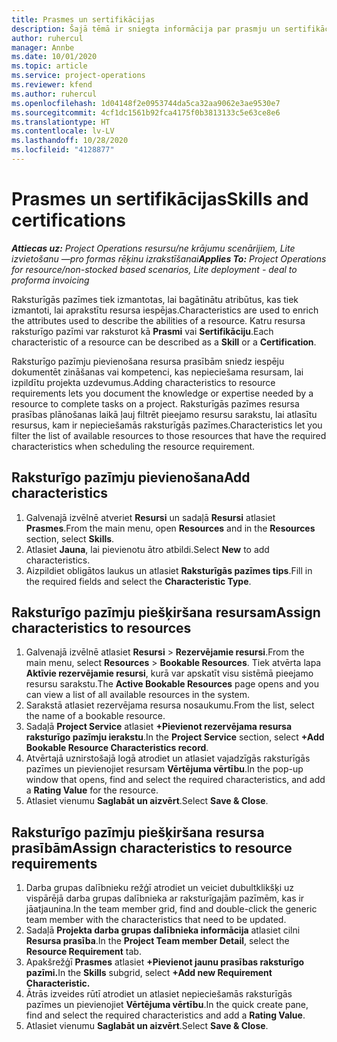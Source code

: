 ```yaml
---
title: Prasmes un sertifikācijas
description: Šajā tēmā ir sniegta informācija par prasmju un sertifikācijas raksturīgo pazīmju pievienošanu resursiem.
author: ruhercul
manager: Annbe
ms.date: 10/01/2020
ms.topic: article
ms.service: project-operations
ms.reviewer: kfend
ms.author: ruhercul
ms.openlocfilehash: 1d04148f2e0953744da5ca32aa9062e3ae9530e7
ms.sourcegitcommit: 4cf1dc1561b92fca4175f0b3813133c5e63ce8e6
ms.translationtype: HT
ms.contentlocale: lv-LV
ms.lasthandoff: 10/28/2020
ms.locfileid: "4128877"
---
```

# <a name="skills-and-certifications"></a><span data-ttu-id="d9c09-103">Prasmes un sertifikācijas</span><span class="sxs-lookup"><span data-stu-id="d9c09-103">Skills and certifications</span></span>
<span data-ttu-id="d9c09-104">_**Attiecas uz:** Project Operations resursu/ne krājumu scenārijiem, Lite izvietošanu —pro formas rēķinu izrakstīšanai_</span><span class="sxs-lookup"><span data-stu-id="d9c09-104">_**Applies To:** Project Operations for resource/non-stocked based scenarios, Lite deployment - deal to proforma invoicing_</span></span>

<span data-ttu-id="d9c09-105">Raksturīgās pazīmes tiek izmantotas, lai bagātinātu atribūtus, kas tiek izmantoti, lai aprakstītu resursa iespējas.</span><span class="sxs-lookup"><span data-stu-id="d9c09-105">Characteristics are used to enrich the attributes used to describe the abilities of a resource.</span></span> <span data-ttu-id="d9c09-106">Katru resursa raksturīgo pazīmi var raksturot kā **Prasmi** vai **Sertifikāciju**.</span><span class="sxs-lookup"><span data-stu-id="d9c09-106">Each characteristic of a resource can be described as a **Skill** or a **Certification**.</span></span>

<span data-ttu-id="d9c09-107">Raksturīgo pazīmju pievienošana resursa prasībām sniedz iespēju dokumentēt zināšanas vai kompetenci, kas nepieciešama resursam, lai izpildītu projekta uzdevumus.</span><span class="sxs-lookup"><span data-stu-id="d9c09-107">Adding characteristics to resource requirements lets you document the knowledge or expertise needed by a resource to complete tasks on a project.</span></span> <span data-ttu-id="d9c09-108">Raksturīgās pazīmes resursa prasības plānošanas laikā ļauj filtrēt pieejamo resursu sarakstu, lai atlasītu resursus, kam ir nepieciešamās raksturīgās pazīmes.</span><span class="sxs-lookup"><span data-stu-id="d9c09-108">Characteristics let you filter the list of available resources to those resources that have the required characteristics when scheduling the resource requirement.</span></span>

## <a name="add-characteristics"></a><span data-ttu-id="d9c09-109">Raksturīgo pazīmju pievienošana</span><span class="sxs-lookup"><span data-stu-id="d9c09-109">Add characteristics</span></span>

1. <span data-ttu-id="d9c09-110">Galvenajā izvēlnē atveriet **Resursi** un sadaļā **Resursi** atlasiet **Prasmes**.</span><span class="sxs-lookup"><span data-stu-id="d9c09-110">From the main menu, open **Resources** and in the **Resources** section, select **Skills**.</span></span>
2. <span data-ttu-id="d9c09-111">Atlasiet **Jauna**, lai pievienotu ātro atbildi.</span><span class="sxs-lookup"><span data-stu-id="d9c09-111">Select **New** to add characteristics.</span></span>
3. <span data-ttu-id="d9c09-112">Aizpildiet obligātos laukus un atlasiet **Raksturīgās pazīmes tips**.</span><span class="sxs-lookup"><span data-stu-id="d9c09-112">Fill in the required fields and select the **Characteristic Type**.</span></span>

## <a name="assign-characteristics-to-resources"></a><span data-ttu-id="d9c09-113">Raksturīgo pazīmju piešķiršana resursam</span><span class="sxs-lookup"><span data-stu-id="d9c09-113">Assign characteristics to resources</span></span>

1. <span data-ttu-id="d9c09-114">Galvenajā izvēlnē atlasiet **Resursi** > **Rezervējamie resursi**.</span><span class="sxs-lookup"><span data-stu-id="d9c09-114">From the main menu, select **Resources** > **Bookable Resources**.</span></span> <span data-ttu-id="d9c09-115">Tiek atvērta lapa **Aktīvie rezervējamie resursi**, kurā var apskatīt visu sistēmā pieejamo resursu sarakstu.</span><span class="sxs-lookup"><span data-stu-id="d9c09-115">The **Active Bookable Resources** page opens and you can view a list of all available resources in the system.</span></span>
2. <span data-ttu-id="d9c09-116">Sarakstā atlasiet rezervējama resursa nosaukumu.</span><span class="sxs-lookup"><span data-stu-id="d9c09-116">From the list, select the name of a bookable resource.</span></span>
3. <span data-ttu-id="d9c09-117">Sadaļā **Project Service** atlasiet **+Pievienot rezervējama resursa raksturīgo pazīmju ierakstu**.</span><span class="sxs-lookup"><span data-stu-id="d9c09-117">In the **Project Service** section, select **+Add Bookable Resource Characteristics record**.</span></span>
4. <span data-ttu-id="d9c09-118">Atvērtajā uznirstošajā logā atrodiet un atlasiet vajadzīgās raksturīgās pazīmes un pievienojiet resursam **Vērtējuma vērtību**.</span><span class="sxs-lookup"><span data-stu-id="d9c09-118">In the pop-up window that opens, find and select the required characteristics, and add a **Rating Value** for the resource.</span></span>
5. <span data-ttu-id="d9c09-119">Atlasiet vienumu **Saglabāt un aizvērt**.</span><span class="sxs-lookup"><span data-stu-id="d9c09-119">Select **Save & Close**.</span></span>

## <a name="assign-characteristics-to-resource-requirements"></a><span data-ttu-id="d9c09-120">Raksturīgo pazīmju piešķiršana resursa prasībām</span><span class="sxs-lookup"><span data-stu-id="d9c09-120">Assign characteristics to resource requirements</span></span>

1. <span data-ttu-id="d9c09-121">Darba grupas dalībnieku režģī atrodiet un veiciet dubultklikšķi uz vispārējā darba grupas dalībnieka ar raksturīgajām pazīmēm, kas ir jāatjaunina.</span><span class="sxs-lookup"><span data-stu-id="d9c09-121">In the team member grid, find and double-click the generic team member with the characteristics that need to be updated.</span></span>
2. <span data-ttu-id="d9c09-122">Sadaļā **Projekta darba grupas dalībnieka informācija** atlasiet cilni **Resursa prasība**.</span><span class="sxs-lookup"><span data-stu-id="d9c09-122">In the **Project Team member Detail**, select the **Resource Requirement** tab.</span></span>
3. <span data-ttu-id="d9c09-123">Apakšrežģī **Prasmes** atlasiet **+Pievienot jaunu prasības raksturīgo pazīmi.**</span><span class="sxs-lookup"><span data-stu-id="d9c09-123">In the **Skills** subgrid, select **+Add new Requirement Characteristic.**</span></span>
4. <span data-ttu-id="d9c09-124">Ātrās izveides rūtī atrodiet un atlasiet nepieciešamās raksturīgās pazīmes un pievienojiet **Vērtējuma vērtību**.</span><span class="sxs-lookup"><span data-stu-id="d9c09-124">In the quick create pane, find and select the required characteristics and add a **Rating Value**.</span></span>
5. <span data-ttu-id="d9c09-125">Atlasiet vienumu **Saglabāt un aizvērt**.</span><span class="sxs-lookup"><span data-stu-id="d9c09-125">Select **Save & Close**.</span></span>
